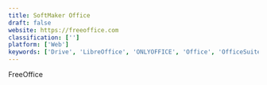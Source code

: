 ```yaml
---
title: SoftMaker Office
draft: false 
website: https://freeoffice.com
classification: ['']
platform: ['Web']
keywords: ['Drive', 'LibreOffice', 'ONLYOFFICE', 'Office', 'OfficeSuite', 'WPS', 'Writer']
---
```

FreeOffice